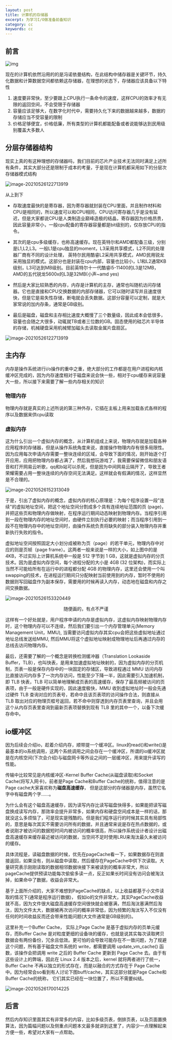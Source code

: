 ```yaml
---
layout: post
title: 计算机的存储器
excerpt: 为学习I/O做准备前备知识
category: cc
keywords: cc
---
```


## 前言

![img](https://img-blog.csdnimg.cn/20190506000228903.png?x-oss-process=image/watermark,type_ZmFuZ3poZW5naGVpdGk,shadow_10,text_aHR0cHM6Ly9ibG9nLmNzZG4ubmV0L3dlaXhpbl8zOTI4OTg3Ng==,size_16,color_FFFFFF,t_70)

现在的计算机依然沿用的的是冯诺依曼结构，在此结构中储存器是关键环节，持久化数据和计算数据空间都依赖这存储器，在理想的状态下，存储器应该具备以下特性

1. 速度要非常快，至少要跟上CPU执行一条命令的速度，这样CPU的效率才有无限的返回空间，不会受限于存储器
2. 容量应该足够大，在数字化时代中，需要持久化下来的数据越来越多，数据的存储应当不受容量的限制
3. 价格足够便宜，价格低廉，所有类型的计算机都能配备或者说能够达到民用级别覆盖大多数人

## 分层存储器结构

现实上真的有这种理想的存储器吗，我们目前的芯片产业技术无法同时满足上述所有条件，其实大部分还是限制于成本的考量，于是现在计算机都采用如下的分层次存储器模式结构

![image-20210526122713919](https://mypicgogo.oss-cn-hangzhou.aliyuncs.com/tuchuang20210526122713.png)

从上到下

- 存取速度最快的是寄存器，因为寄存器就封装在CPU里面，并且制作材料和CPU是相同的，所以速度可以和CPU相同，CPU访问寄存器几乎是没有延迟，但是大家都说CPU是人类制造业巅峰造极的结晶，寄存器因为价格昂贵，因此容量非常小，一般cpu配备的寄存器容量都是bit级别的，仅存放CPU的指令。

- 其次的是cpu多级缓存，也称高速缓存。现在英特尔和AMD都配备三级，分别是L1,L2,L3。一般L1是cpu独显的moment，L3采用共享模式，L2不同的处理器厂商有不同的设计处理， 英特尔民用酷睿L2采用共享模式，AMD民用锐龙采用独显的模式。这部分也是封装在cpu内部，容量也比较小，L1和L2通常KB级别，L3可达到MB级别。目前英特尔十一代酷睿i5-11400的L3是12MB， AMD的五代锐龙5600x的L3是32MB(小声~amd yes)
- 然后是大家比较熟悉的内存，内存是计算机的主存，通常也叫随机访问存储器。它也是直接和CPU交换数据的内部存储器，它可以随时读写并且速度很快，但是它是易失性存储，断电就会丢失数据。这部分容量可以定制，就是大家常说的加内存条，通常是GB级别。
- 最后是磁盘，磁盘和主存相比速度大概慢了三个数量级，因此成本会低很多，容量也会随之大很多，动辄就TB或者三位数的GB。固态使用的硅芯片半导体的存储，机械硬盘采用机械臂加磁头去读取金属片盘扇区。

![image-20210526122713919](https://mmbiz.qpic.cn/mmbiz_png/JdLkEI9sZfcqFjwkXDAcOWzt5b707kH6InWRI0P4kJfCdVWoO2UjQwmRMJPdrbaZyNvFkg2f1PibN30JFx224iag/640?wx_fmt=png&tp=webp&wxfrom=5&wx_lazy=1&wx_co=1)

## 主内存

内存是操作系统进行i/o操作的重中之重，绝大部分的工作都是在用户进程和内核缓冲区完成的，因为内存速度相对于磁盘来说会快一些，相对于cpu缓存来说容量大一些，所以接下来需要了解一些内存相关的知识

### 物理内存

物理内存就是真实的上述所说的第三种外存，它插在主板上用来加载各式各样的程序以及数据来供cpu读取

### 虚拟内存

这为什么引出一个虚拟内存的概念，从计算机组成上来说，物理内存就是加载各种应用程序的存储器，但是从操作系统角度来说，直接操作物理内存有很多局限性。因为应用每次申请内存需要一整块连续的区域，会导致下面的情况，刚开始逐个打开应用，应用把物理内存都占满了，然后我想玩游戏了，我需要保留微信和朋友语音和打开网易云听歌，qq和b站可以杀死，但是因为中间网易云隔开了，导致王者荣耀需要占用一整块连续的内存空间无法满足。这样就会有假满的情况，这样显然是不合理的。

![image-20210526152313049](https://mypicgogo.oss-cn-hangzhou.aliyuncs.com/tuchuang20210526152313.png)

于是，引出了虚拟内存的概念，虚拟内存的核心原理是：为每个程序设置一段"连续"的虚拟地址空间，把这个地址空间分割成多个具有连续地址范围的页 (page)，并把这些页和物理内存做映射，在程序运行期间动态映射到物理内存。当程序引用到一段在物理内存的地址空间时，由硬件立刻执行必要的映射；而当程序引用到一段不在物理内存中的地址空间时，由操作系统负责将缺失的部分装入物理内存并重新执行失败的指令。

虚拟地址空间按照固定大小划分成被称为页（page）的若干单元，物理内存中对应的则是页帧（page frame）。这两者一般来说是一样的大小，如上图中的是 4KB，不过实际上计算机系统中一般是 512 字节到 1 GB，这就是虚拟内存的分页技术。因为是虚拟内存空间，每个进程分配的大小是 4GB (32 位架构)，而实际上当然不可能给所有在运行中的进程都分配 4GB 的物理内存，这里还会使用一个叫swapping的技术，在进程运行期间只分配映射当前使用到的内存，暂时不使用的数据则写回磁盘作为副本保存，需要用的时候再读入内存，动态地在磁盘和内存之间交换数据。

![image-20210526153320449](https://mypicgogo.oss-cn-hangzhou.aliyuncs.com/tuchuang20210526153320.png)

<center>随便画的，有点不严谨</center>

这样有一个好处就是，用户程序申请的内存是虚拟内存，这虚拟内存映射物理内存时，这个物理内存可以不连续，然后我们要引出一个内存管理单元(Memory Management Unit，MMU),  当需要访问虚拟内存其实cpu会把这些虚拟地址通过地址总线发送给MMU, 然后MMU将这个虚拟地址映射成物理地址后再通过内存的总线去访问物理内存。

最后，还需要了解的一个概念是转换检测缓冲器（Translation Lookaside Buffer，TLB），也叫快表，是用来加速虚拟地址映射的，因为虚拟内存的分页机制，页表一般是保存内存中的一块固定的存储区，导致进程通过 MMU 访问内存比直接访问内存多了一次内存访问，性能至少下降一半，因此需要引入加速机制，即 TLB 快表，TLB 可以简单地理解成页表的高速缓存，保存了最高频被访问的页表项，由于一般是硬件实现的，因此速度极快，MMU 收到虚拟地址时一般会先通过硬件 TLB 查询对应的页表号，若命中且该页表项的访问操作合法，则直接从 TLB 取出对应的物理页框号返回，若不命中则穿透到内存页表里查询，并且会用这个从内存页表里查询到最新页表项替换到现有 TLB 里的其中一个，以备下次缓存命中。

## io缓冲区

因为后续会介绍io，趁着介绍内存，顺带提一个缓冲区。linux的read()和write()是最基本的io系统调用，这两个系统调用之间会存在一个缓冲区，所谓的io缓冲区就是在内核空间(下次会介绍)与磁盘网卡等外设之间的一层缓冲区，用来提升读写的性能。

传输中比较常见是内核缓冲区-Kernel Buffer Cache(从磁盘读取)和Socket Cache(将写入网卡)，前者是Page Cache和Buffer Cache的统称，值得注意的是Page cache大家喜欢称为**磁盘高速缓存**， 但是这部分的存储器是内存，虽然它名字中有磁盘两个字......。

为什么会有这个磁盘高速缓存，因为读写内存比读写磁盘快得多，如果能把读写磁盘换成读写内存，那效率会提升非常多，如果内存和硬盘空间成本是一样的话，那就没这么多烦恼了，可是现实是残酷的。但是我们程序运行的时候其实具有局部性的，意思是每次其实不需要访问所有的数据，并且通常来说是存在热点数据的，或者说刚才被访问的数据短时间内被访问的概率很高，所以操作系统设计者设计出磁盘高速缓存来缓存最近被访问的数据，当空间不足时使用LRU来淘汰最久未被访问的缓存。

具体流程是，读磁盘数据的时候，优先在pageCache看一下，如果数据存在则直接返回，如果没有，则从磁盘中读取，然后缓存在PageCache中供下次读取。大量研究表示刚刚读取的数据相邻数据块接下来被读到的概率非常大，所以pageCache提供预读功能每次偷偷多读一点，反正如果长时间没有访问会被淘汰掉，如果命中了数据，收益会非常大。

基于上面所介绍的，大家不难想到PageCache的缺点，以上收益都基于小文件读取的情况下(通常是程序运行数据)， 假如io的文件非常大，其实PageCache收益就不高，因为文件很大磁盘高速缓存空间很快就会被塞满，然后淘汰塞满然后淘汰，因为文件太大，数据被再次访问的概率非常低，因为频繁的淘汰写入不仅没有任何的时间收益反而还会带来性能问题(大文件通常是GB级别的)。



这里补充一个Buffer Cache， 实际上Page Cache 是基于虚拟内存的页单元缓存，而Buffer Cache 是对粒度更细的设备块的缓存，也就是说其实每次读取拷贝数据会有两份备份，冗余且低效。更可怕的会导致可能存在不一致问题，为了规避这个问题，所有基于磁盘文件系统的 write，都需要调用 update_vm_cache() 函数，该操作会把调用 write 之后的 Buffer Cache 更新到 Page Cache 去。由于有这些设计上的弊端，因此在 Linux 2.4 版本之后，kernel 就将两者进行了统一，Buffer Cache 不再以独立的形式存在，而是以融合的方式存在于 Page Cache 中。因为经常会so看到有人讨论下图buff/cache，其实这部分就是Page Cache和Buffer Cache的统称， 它们其实已经在一块位置了，所以不需要纠结。

![image-20210526170014225](https://mypicgogo.oss-cn-hangzhou.aliyuncs.com/tuchuang20210526170014.png)



## 后言

然后内存知识里面其实有非常多的内容，比如多级页表，倒排页表，以及页面置换算法，因为篇幅问题以及侧重点问题本文最多就讲到这里了，内容少一点理解起来方便一些，希望对大家有一点帮助。

















